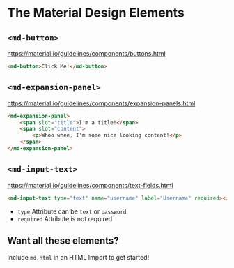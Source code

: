 # The Material Design Elements


## `<md-button>`
https://material.io/guidelines/components/buttons.html

```html
<md-button>Click Me!</md-button>
```


## `<md-expansion-panel>`
https://material.io/guidelines/components/expansion-panels.html

```html
<md-expansion-panel>
    <span slot="title">I'm a title!</span>
    <span slot="content">
        <p>Whoo whee, I'm some nice looking content!</p>
    </span>
</md-expansion-panel>
```


## `<md-input-text>`
https://material.io/guidelines/components/text-fields.html

```html
<md-input-text type="text" name="username" label="Username" required></md-input-text>
```
- `type` Attribute can be `text` or `password`
- `required` Attribute is not required


## Want all these elements?
Include `md.html` in an HTML Import to get started!
